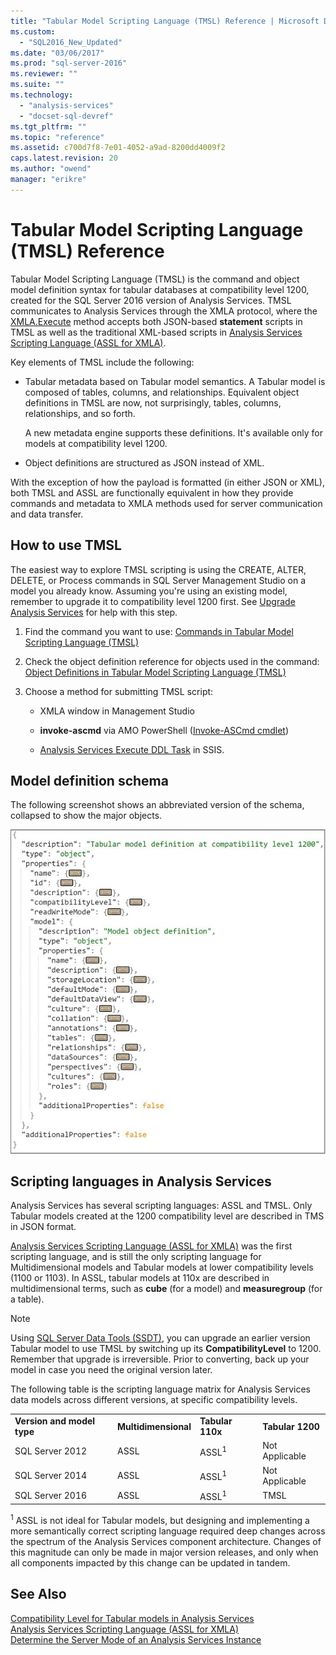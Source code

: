 ```yaml
---
title: "Tabular Model Scripting Language (TMSL) Reference | Microsoft Docs"
ms.custom: 
  - "SQL2016_New_Updated"
ms.date: "03/06/2017"
ms.prod: "sql-server-2016"
ms.reviewer: ""
ms.suite: ""
ms.technology: 
  - "analysis-services"
  - "docset-sql-devref"
ms.tgt_pltfrm: ""
ms.topic: "reference"
ms.assetid: c700d7f8-7e01-4052-a9ad-8200dd4009f2
caps.latest.revision: 20
ms.author: "owend"
manager: "erikre"
---
```

# Tabular Model Scripting Language (TMSL) Reference
  Tabular Model Scripting Language (TMSL) is the command and object model definition syntax for tabular databases at compatibility level 1200, created for the SQL Server 2016 version of Analysis Services. TMSL communicates to Analysis Services  through the XMLA protocol, where the [XMLA.Execute](../analysis-services/xmla/xml-elements-methods-execute.md) method accepts both JSON-based **statement** scripts in TMSL as well as the traditional XML-based scripts in [Analysis Services Scripting Language &#40;ASSL for XMLA&#41;](../analysis-services/scripting/analysis-services-scripting-language-assl-for-xmla.md).  
  
 Key elements of TMSL include the following:  
  
-   Tabular metadata based on Tabular model semantics. A Tabular model is composed of tables, columns, and relationships. Equivalent object definitions in TMSL are now, not surprisingly, tables, columns, relationships, and so forth.  
  
     A new metadata engine supports these definitions. It's available only for models at compatibility level 1200.  
  
-   Object definitions are  structured as JSON instead of XML.  
  
 With the exception of how the payload is formatted (in either JSON or XML), both TMSL and ASSL are functionally equivalent in how they provide commands and metadata  to XMLA methods used for server communication and data transfer.  
  
## How to use TMSL  
 The easiest way to  explore TMSL scripting is using the CREATE, ALTER, DELETE, or Process commands in SQL Server Management Studio on a model you already know. Assuming you're using an existing model, remember to upgrade it to compatibility level 1200 first. See [Upgrade Analysis Services](../database-engine/install/windows/upgrade-analysis-services.md) for help with this step.  
  
1.  Find the command you want to use: [Commands in Tabular Model Scripting Language &#40;TMSL&#41;](../analysis-services/tabular-models-scripting-language-commands/tmsl-reference-commands.md)  
  
2.  Check the object definition reference for objects used in the command: [Object Definitions in Tabular Model Scripting Language &#40;TMSL&#41;](../analysis-services/tabular-models-scripting-language-objects/tmsl-reference-tabular-objects.md)  
  
3.  Choose a method for submitting TMSL script:  
  
    -   XMLA window in Management Studio  
  
    -   **invoke-ascmd** via AMO PowerShell ([Invoke-ASCmd cmdlet](../analysis-services/powershell/invoke-ascmd-cmdlet.md))  
  
    -   [Analysis Services Execute DDL Task](../integration-services/control-flow/analysis-services-execute-ddl-task.md) in SSIS.  
  
## Model definition schema  
 The following screenshot shows an abbreviated version of the schema, collapsed to show the major objects.  
  
 ![SSAS_TabularMetadata](../analysis-services/media/ssas-tabularmetadata.JPG "SSAS_TabularMetadata")  
  
## Scripting languages in Analysis Services  
 Analysis Services has several scripting languages: ASSL and TMSL. Only Tabular models created at the 1200 compatibility level are described in TMS in JSON format.  
  
 [Analysis Services Scripting Language &#40;ASSL for XMLA&#41;](../analysis-services/scripting/analysis-services-scripting-language-assl-for-xmla.md) was the first scripting language, and is still the only scripting language for Multidimensional models and Tabular models at lower compatibility levels (1100 or 1103). In ASSL, tabular models at 110x are described in multidimensional terms, such as **cube** (for a model) and **measuregroup** (for a table).  
  
> [!NOTE]  
>  Using [SQL Server Data Tools (SSDT)](https://msdn.microsoft.com/en-us/library/mt204009.aspx), you can upgrade an earlier version Tabular model to use TMSL by switching up its **CompatibilityLevel** to 1200. Remember that upgrade is irreversible. Prior to converting, back up your model in case you need the original version later.  
  
 The following table is the scripting language matrix for Analysis Services data models across different versions, at specific compatibility levels.  
  
|||||  
|-|-|-|-|  
|**Version and model type**|**Multidimensional**|**Tabular 110x**|**Tabular 1200**|  
|SQL Server 2012|ASSL|ASSL<sup>1</sup>|Not Applicable|  
|SQL Server 2014|ASSL|ASSL<sup>1</sup>|Not Applicable|  
|SQL Server 2016|ASSL|ASSL<sup>1</sup>|TMSL|  
  
 <sup>1</sup> ASSL is not ideal for Tabular models, but designing and implementing a more semantically correct scripting language required deep changes across the spectrum of the Analysis Services component architecture. Changes of this magnitude can only be made in major version releases, and only when all components impacted by this change  can be updated in tandem.  
  
## See Also  
 [Compatibility Level for Tabular models in Analysis Services](../analysis-services/tabular-models/compatibility-level-for-tabular-models-in-analysis-services.md)   
 [Analysis Services Scripting Language &#40;ASSL for XMLA&#41;](../analysis-services/scripting/analysis-services-scripting-language-assl-for-xmla.md)   
 [Determine the Server Mode of an Analysis Services Instance](../analysis-services/instances/determine-the-server-mode-of-an-analysis-services-instance.md)  
  
  
